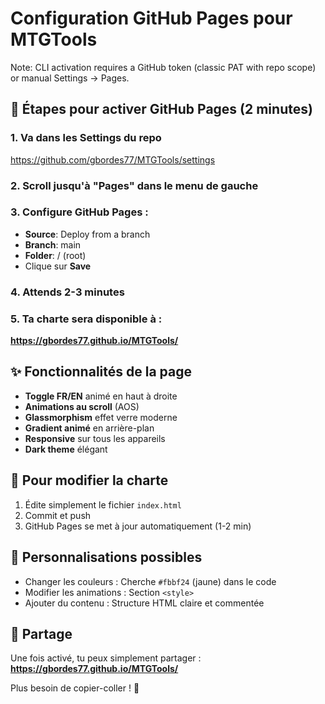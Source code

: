 # Configuration GitHub Pages pour MTGTools

Note: CLI activation requires a GitHub token (classic PAT with repo scope) or manual Settings → Pages.

## 🚀 Étapes pour activer GitHub Pages (2 minutes)

### 1. Va dans les Settings du repo
https://github.com/gbordes77/MTGTools/settings

### 2. Scroll jusqu'à "Pages" dans le menu de gauche

### 3. Configure GitHub Pages :
- **Source**: Deploy from a branch
- **Branch**: main
- **Folder**: / (root)
- Clique sur **Save**

### 4. Attends 2-3 minutes

### 5. Ta charte sera disponible à :
**https://gbordes77.github.io/MTGTools/**

## ✨ Fonctionnalités de la page

- **Toggle FR/EN** animé en haut à droite
- **Animations au scroll** (AOS)
- **Glassmorphism** effet verre moderne
- **Gradient animé** en arrière-plan
- **Responsive** sur tous les appareils
- **Dark theme** élégant

## 📝 Pour modifier la charte

1. Édite simplement le fichier `index.html`
2. Commit et push
3. GitHub Pages se met à jour automatiquement (1-2 min)

## 🎨 Personnalisations possibles

- Changer les couleurs : Cherche `#fbbf24` (jaune) dans le code
- Modifier les animations : Section `<style>`
- Ajouter du contenu : Structure HTML claire et commentée

## 🔗 Partage

Une fois activé, tu peux simplement partager :
**https://gbordes77.github.io/MTGTools/**

Plus besoin de copier-coller ! 🎉